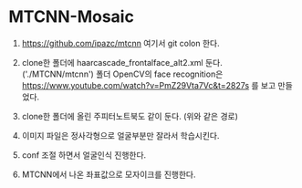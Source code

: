 # MTCNN-Mosaic

1. https://github.com/ipazc/mtcnn 여기서 git colon 한다.

2. clone한 폴더에 haarcascade_frontalface_alt2.xml 둔다. ('./MTCNN/mtcnn') 폴더
OpenCV의 face recognition은 https://www.youtube.com/watch?v=PmZ29Vta7Vc&t=2827s 를 보고 만들었다.

3. clone한 폴더에 올린 주피터노트북도 같이 둔다. (위와 같은 경로)

4. 이미지 파일은 정사각형으로 얼굴부분만 잘라서 학습시킨다.

5. conf 조절 하면서 얼굴인식 진행한다. 

6. MTCNN에서 나온 좌표값으로 모자이크를 진행한다.
